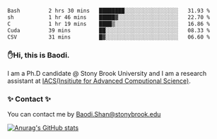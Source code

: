 <!--START_SECTION:waka-->

```txt
Bash         2 hrs 30 mins   ████████░░░░░░░░░░░░░░░░░   31.93 %
sh           1 hr 46 mins    █████▓░░░░░░░░░░░░░░░░░░░   22.70 %
C            1 hr 19 mins    ████▒░░░░░░░░░░░░░░░░░░░░   16.86 %
Cuda         39 mins         ██░░░░░░░░░░░░░░░░░░░░░░░   08.33 %
CSV          31 mins         █▓░░░░░░░░░░░░░░░░░░░░░░░   06.60 %
```

<!--END_SECTION:waka-->

### ✋Hi, this is Baodi. 

I am a Ph.D candidate @ Stony Brook University and I am a research assistant at [IACS(Insitiute for Advanced Computional Science)](https://iacs.stonybrook.edu/).

### ✨ Contact ✨

You can contact me by [Baodi.Shan@stonybrook.edu](mailto:Baodi.Shan@stonybrook.edu)

[![Anurag's GitHub stats](https://github-readme-stats.vercel.app/api?username=lwshanbd&theme=jolly&show_icons=true&count_private=true&include_all_commits=true)](https://github.com/anuraghazra/github-readme-stats)



<!--
**lwshanbd/lwshanbd** is a ✨ _special_ ✨ repository because its `README.md` (this file) appears on your GitHub profile.

Here are some ideas to get you started:

- 🔭 I’m currently working on ...
- 🌱 I’m currently learning ...
- 👯 I’m looking to collaborate on ...
- 🤔 I’m looking for help with ...
- 💬 Ask me about ...
- 📫 How to reach me: ...
- 😄 Pronouns: ...
- ⚡ Fun fact: ...
-->

